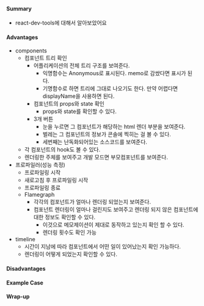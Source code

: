 #### Summary
- react-dev-tools에 대해서 알아보았어요

#### Advantages
- components
    - 컴포넌트 트리 확인
      - 어플리케이션의 전체 트리 구조를 보여준다.
        - 익명함수는 Anonymous로 표시된다. memo로 감쌌다면 표시가 된다.
        - 기명함수로 하면 트리에 그대로 나오기도 한다. 만약 어렵다면 displayName을 사용하면 된다.
      - 컴포넌트의 props와 state 확인
        - props와 state를 확인할 수 있다.
      - 3개 버튼
        - 눈을 누르면 그 컴포넌트가 해당하는 html 렌더 부분을 보여준다.
        - 벌레는 그 컴포넌트의 정보가 콘솔에 찍히는 걸 볼 수 있다.
        - 세번째는 난독화되어있는 소스코드를 보여준다.
    - 각 컴포넌트의 hook도 볼 수 있다.
    - 렌더링한 주체를 보여주고 개발 모드면 부모컴포넌트를 보여준다.
- 프로파일러(성능 측정)
  - 프로파일링 시작
  - 새로고침 후 프로파일링 시작
  - 프로파일링 종료
  - Flamegraph
    - 각각의 컴포넌트가 얼마나 렌더링 되었는지 보여준다.
    - 컴포넌트 렌더링이 얼마나 걸린지도 보여주고 렌더링 되지 않은 컴포넌트에 대한 정보도 확인할 수 있다.
      - 이것으로 메모제이션이 제대로 동작하고 있는지 확인 할 수 있다.
      - 렌더링 횟수도 확인 가능
- timeline
  - 시간이 지남에 따라 컴포넌트에서 어떤 일이 있어났는지 확인 가능하다.
  - 렌더링이 어떻게 되었는지 확인할 수 있다.

#### Disadvantages

#### Example Case

#### Wrap-up

